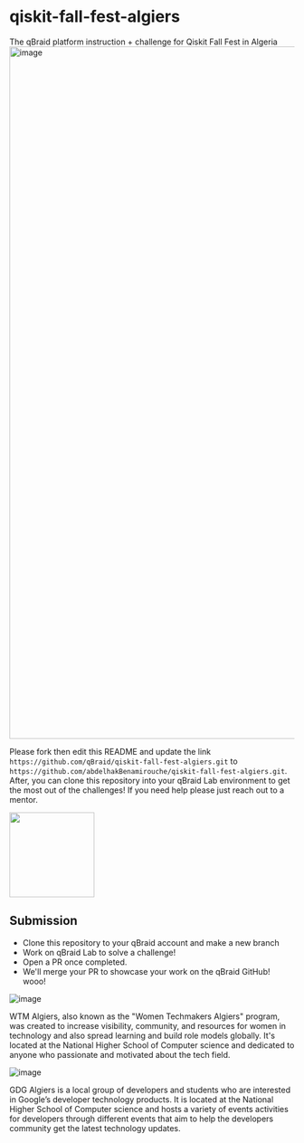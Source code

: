 # qiskit-fall-fest-algiers
The qBraid platform instruction + challenge for Qiskit Fall Fest in Algeria
<img width="1224" alt="image" src="https://user-images.githubusercontent.com/32727721/195728770-bdc77f23-1ad0-4153-921d-59d13fde44fe.png">

Please fork then edit this README and update the link `https://github.com/qBraid/qiskit-fall-fest-algiers.git` to `https://github.com/abdelhakBenamirouche/qiskit-fall-fest-algiers.git`. After, you can clone this repository into your qBraid Lab environment to get the most out of the challenges! If you need help please just reach out to a mentor.


[<img src="https://qbraid-static.s3.amazonaws.com/logos/Launch_on_qBraid_white.png" width="150">](https://account.qbraid.com?gitHubUrl=https://github.com/qBraid/qiskit-fall-fest-algiers.git)

## Submission
- Clone this repository to your qBraid account and make a new branch
- Work on qBraid Lab to solve a challenge!
- Open a PR once completed.
- We'll merge your PR to showcase your work on the qBraid GitHub! wooo!


![image](https://github.com/qBraid/qiskit-fall-fest-algiers/blob/main/images/wtm.jpeg)

WTM Algiers, also known as the "Women Techmakers Algiers" program, was created to increase visibility, community, and resources for women in technology and also spread learning and build role models globally. It's located at the National Higher School of Computer science and dedicated to anyone who passionate and motivated about the tech field.

![image](https://user-images.githubusercontent.com/32727721/195728878-e1d729e8-3e44-4e8b-9369-e408fa9cd301.png)


GDG Algiers is a local group of developers and students who are interested in Google’s developer technology products. It is located at the National Higher School of Computer science and hosts a variety of events activities for developers through different events that aim to help the developers community get the latest technology updates.
